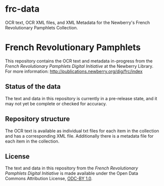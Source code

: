# frc-data
OCR text, OCR XML files, and XML Metadata for the Newberry's French Revolutionary Pamphlets Collection. 

# French Revolutionary Pamphlets 
This repository contains the OCR text and metadata in-progress from the *French Revolutionary Pamphlets Digital Initiative* at the Newberry Library. For more information: http://publications.newberry.org/dig/frc/index

## Status of the data
The text and data in this repository is currently in a pre-release state, and it may not yet be complete or checked for accuracy.

## Repository structure
The OCR text is available as individual txt files for each item in the collection and has a corresponding XML file. Additionally there is a metadata file for each item in the collection.

## License
The text and data in this repository from the *French Revolutionary Pamphlets Digital Initiative* is made available under the Open Data Commons Attribution License, [ODC-BY 1.0](http://opendatacommons.org/licenses/by/summary/).
